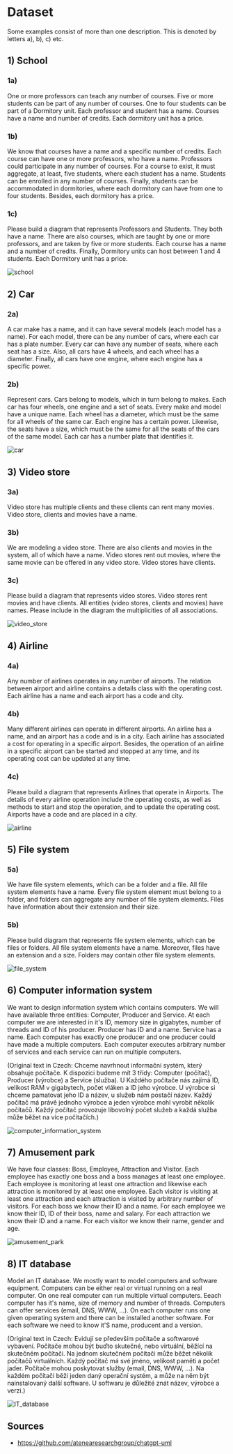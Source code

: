 # Dataset

Some examples consist of more than one description. This is denoted by letters a), b), c) etc.


## 1) School

### 1a)
One or more professors can teach any number of courses. Five or more students can be part of any number of courses. One to four students can be part of a Dormitory unit. Each professor and student has a name. Courses have a name and number of credits. Each dormitory unit has a price.

### 1b)
We know that courses have a name and a specific number of credits. Each course can have one or more professors, who have a name. Professors could participate in any number of courses. For a course to exist, it must aggregate, at least, five students, where each student has a name. Students can be enrolled in any number of courses. Finally, students can be accommodated in dormitories, where each dormitory can have from one to four students. Besides, each dormitory has a price.

### 1c)
Please build a diagram that represents Professors and Students. They both have a name. There are also courses, which are taught by one or more professors, and are taken by five or more students. Each course has a name and a number of credits. Finally, Dormitory units can host between 1 and 4 students. Each Dormitory unit has a price.

![school](images/School.png)


## 2) Car

### 2a)
A car make has a name, and it can have several models (each model has a name). For each model, there can be any number of cars, where each car has a plate number. Every car can have any number of seats, where each seat has a size. Also, all cars have 4 wheels, and each wheel has a diameter. Finally, all cars have one engine, where each engine has a specific power.

### 2b)
Represent cars. Cars belong to models, which in turn belong to makes. Each car has four wheels, one engine and a set of seats. Every make and model have a unique name. Each wheel has a diameter, which must be the same for all wheels of the same car. Each engine has a certain 
power. Likewise, the seats have a size, which must be the same for all the seats of the cars of the same model. 
Each car has a number plate that identifies it.

![car](images/Car.png)


## 3) Video store

### 3a)
Video store has multiple clients and these clients can rent many movies. Video store, clients and movies have a name.

### 3b)
We are modeling a video store. There are also clients and movies in the system, all of which have a name. Video stores rent out movies, where the same movie can be offered in any video store. Video stores have clients.

### 3c)
Please build a diagram that represents video stores. Video stores rent movies and have clients. All entities (video stores, clients and movies) have names. Please include in the diagram the multiplicities of all associations.

![video_store](images/VideoStore.png)



## 4) Airline

### 4a)
Any number of airlines operates in any number of airports. The relation between airport and airline contains a details class with the operating cost. Each airline has a name and each airport has a code and city.

### 4b)
Many different airlines can operate in different airports. An airline has a name, and an airport has a code and is in a city. Each airline has associated a cost for operating in a specific airport. Besides, the operation of an airline in a specific airport can be started and stopped at any time, and its operating cost can be updated at any time.

### 4c)
Please build a diagram that represents Airlines that operate in Airports. The details of every airline operation include the operating costs, as well as methods to start and stop the operation, and to update the operating cost. Airports have a code and are placed in a city.

![airline](images/Airline.png)


## 5) File system

### 5a)
We have file system elements, which can be a folder and a file. All file system elements have a name. Every file system element 
must belong to a folder, and folders can aggregate any number of file system elements. Files have 
information about their extension and their size.

### 5b)
Please build diagram that represents file system elements, which can be files or folders. All file system elements have a name. Moreover, files have an extension and a size. Folders may contain other file system elements.

![file_system](images/FileSystem.png)


## 6) Computer information system
We want to design information system which contains computers. We will have available three entities: Computer, Producer and Service. At each computer we are interested in it's ID, memory size in gigabytes, number of threads and ID of his producer. Producer has ID and a name. Service has a name. Each computer has exactly one producer and one producer could have made a multiple computers. Each computer executes arbitrary number of services and each service can run on multiple computers.

(Original text in Czech: Chceme navrhnout informační systém, který obsahuje počítače. K dispozici budeme mít 3 třídy: Computer (počítač), Producer (výrobce) a Service (služba). U Každého počítače nás zajímá ID, velikost RAM v gigabytech, počet vláken a ID jeho výrobce. U výrobce si chceme pamatovat jeho ID a název, u služeb nám postačí název. Každý počítač má právě jednoho výrobce a jeden výrobce mohl vyrobit několik počítačů. Každý počítač provozuje libovolný počet služeb a každá služba může běžet na více počítačích.)

![computer_information_system](images/ComputerIS.jpg)


## 7) Amusement park
We have four classes: Boss, Employee, Attraction and Visitor. Each employee has exactly one boss and a boss manages at least one employee. Each employee is monitoring at least one attraction and likewise each attraction is monitored by at least one employee. Each visitor is visiting at least one attraction and each attraction is visited by arbitrary number of visitors. For each boss we know their ID and a name. For each employee we know their ID, ID of their boss, name and salary. For each attraction we know their ID and a name. For each visitor we know their name, gender and age.

![amusement_park](images/AmusementPark.png)


## 8) IT database
Model an IT database. We mostly want to model computers and software equipment. Computers can be either real or virtual running on a real computer. On one real computer can run multiple virtual computers. Eeach computer has it's name, size of memory and number of threads. Computers can offer services (email, DNS, WWW, ...). On each computer runs one given operating system and there can be installed another software. For each software we need to know it'S name, producent and a version.

(Original text in Czech: Evidují se především počítače a softwarové vybavení. Počítače mohou být buďto skutečné, nebo virtuální, běžící na skutečném počítači. Na jednom skutečném počítači může běžet několik počítačů virtuálních. Každý počítač má své jméno, velikost paměti a počet jader. Počítače mohou poskytovat služby (email, DNS, WWW, ...). Na každém počítači běží jeden daný operační systém, a může na něm být nainstalovaný další software. U softwaru je důležité znát název, výrobce a verzi.)

![IT_database](images/IT-DatabaseEN.jpg)


## Sources
- https://github.com/atenearesearchgroup/chatgpt-uml